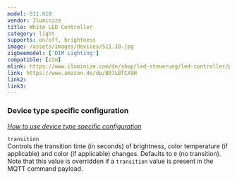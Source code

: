 ```yaml
---
model: 511.010
vendor: Iluminize
title: White LED Controller 
category: light
supports: on/off, brightness
image: /assets/images/devices/511.10.jpg
zigbeemodel: ['DIM Lighting']
compatible: [z2m]
mlink: https://www.iluminize.com/de/shop/led-steuerung/led-controller/product/481-511-010-zigbee-controller-5a.html
link: https://www.amazon.de/dp/B07LBTCX8H
link2: 
link3: 
---
```

### Device type specific configuration
*[How to use device type specific configuration](https://www.zigbee2mqtt.io/information/configuration)*


`transition`   
Controls the transition time (in seconds) of brightness,
color temperature (if applicable) and color (if applicable) changes. Defaults to `0` (no transition).
Note that this value is overridden if a `transition` value is present in the MQTT command payload. 
